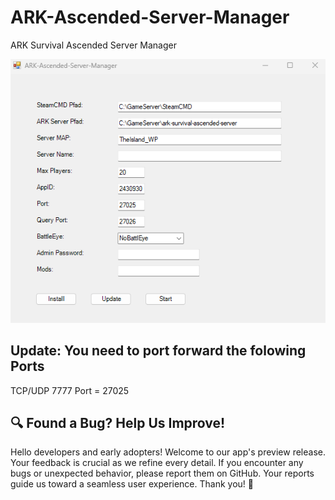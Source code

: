 # ARK-Ascended-Server-Manager
ARK Survival Ascended Server Manager

![ASA_Server_Manager_Preview.png](Preview/ASA_Server_Manager_Preview_1.png)

## Update: You need to port forward the folowing Ports
TCP/UDP 7777
Port = 27025

## 🔍 Found a Bug? Help Us Improve!

Hello developers and early adopters! Welcome to our app's preview release. 
Your feedback is crucial as we refine every detail. 
If you encounter any bugs or unexpected behavior, please report them on GitHub. 
Your reports guide us toward a seamless user experience. Thank you! 🚀
